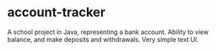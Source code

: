 # account-tracker
A school project in Java, representing a bank account. Ability to view balance, and make deposits and withdrawals. Very simple text UI. 
